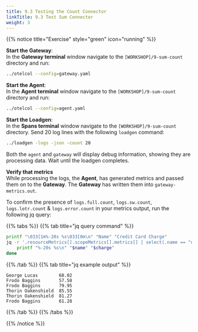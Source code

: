 ```yaml
---
title: 9.3 Testing the Count Connector
linkTitle: 9.3 Test Sum Connector
weight: 3
---
```


{{% notice title="Exercise" style="green" icon="running" %}}

**Start the Gateway**:  
In the **Gateway terminal** window navigate to the `[WORKSHOP]/9-sum-count` directory and run:

```bash { title="Start the Gateway" }
../otelcol --config=gateway.yaml
```

**Start the Agent**:  
In the **Agent terminal** window navigate to the `[WORKSHOP]/9-sum-count` directory and run:

```bash { title="Start the Agent" }
../otelcol --config=agent.yaml
```

**Start the Loadgen**:  
In the **Spans terminal** window navigate to the `[WORKSHOP]/9-sum-count` directory. Send 20 log lines with the following `loadgen` command:

```bash { title="Loadgen" }
../loadgen -logs -json -count 20
```

Both the `agent` and `gateway` will display debug information, showing they are processing data. Wait until the loadgen completes.

**Verify that metrics**  
While processing the logs, the **Agent**, has generated metrics and passed them on to the **Gateway**. The **Gateway** has written them into `gateway-metrics.out`.

To confirm the presence of `logs.full.count`, `logs.sw.count`, `logs.lotr.count` & `logs.error.count` in your metrics output, run the following jq query:

{{% tabs %}}
{{% tab title="jq query command" %}}

```bash
printf "\033[1m%-20s %s\033[0m\n" "Name" "Credit Card Charge"
jq -r '.resourceMetrics[].scopeMetrics[].metrics[] | select(.name == "user-card-total") | .sum.dataPoints[] | "\(.attributes[] | select(.key == "user.name").value.stringValue)\t\(.asDouble)"' gateway-metrics.out | while IFS=$'\t' read -r name charge; do
    printf "%-20s %s\n" "$name" "$charge"
done    
```

{{% /tab %}}
{{% tab title="jq example output" %}}

```text
George Lucas        68.02
Frodo Baggins       57.58
Frodo Baggins       79.95
Thorin Oakenshield  85.55
Thorin Oakenshield  81.27
Frodo Baggins       61.28
```

{{% /tab %}}
{{% /tabs %}}

{{% /notice %}}
